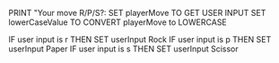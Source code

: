 PRINT "Your move R/P/S?: 
SET playerMove TO GET USER INPUT 
SET lowerCaseValue TO CONVERT playerMove to LOWERCASE


IF user input is r THEN
    SET userInput Rock
IF user input is p THEN
    SET userInput Paper
IF user input is s THEN
    SET userInput Scissor






 